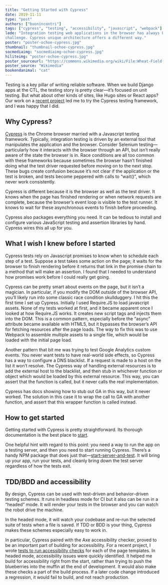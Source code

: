 ```yaml
---
title: "Getting Started with Cypress"
date: 2019-11-11
type: "post"
authors: ["buonincontri"]
tags: ["cypress", "testing", "accessibility", "javascript", "webpack"]
lede: "Integration testing web applications in the browser has always been a
challenge. Cypress unique architecture offers a different way."
poster: "poster-ochoe-cypress.jpg"
thumbnail: "thumbnail-ochoe-cypress.jpg"
socmediaimg: "socmediaimg-ochoe-cypress.jpg"
hiliteimg: "poster-ochoe-cypress.jpg"
poster_sourceurl: "https://commons.wikimedia.org/wiki/File:Wheat-Field-with-Cypresses-(1889)-Vincent-van-Gogh-Met.jpg"
poster_source: "Wikimedia"
bookendanimal: "cat"
---
```

Testing is a key pillar of writing reliable software. When we build Django apps
at the CTL, the testing story is pretty clear—it’s focused on unit testing.
But what about other kinds of sites, like Hugo sites or React apps? Our work on
a [recent project](https://ohcoe.ctl.columbia.edu) led me to try the Cypress
testing framework, and I was happy that I did.

## Why Cypress?
[Cypress](https://cypress.io) is the Chrome browser married with a Javascript
testing framework. Typically, integration testing is driven by an external tool
that manipulates the application and the browser. Consider Selenium testing—particularly how it interacts with the browser through an API, but isn’t really
aware of the state the browser is in. Race conditions are all too common with
these frameworks because sometimes the browser hasn’t finished doing what the
test driver requested before moving on to the next stop. These bugs create
confusion because it’s not clear if the application or the test is broken, and
tests become peppered with calls to “wait()”, which never work consistently.

Cypress is different because it is the browser as well as the test driver. It
knows when the page has finished rendering or when network requests are
complete, because the browser’s event loop is visible to the test runner. It
knows to wait for these asynchronous events to finish before proceeding.

Cypress also packages everything you need. It can be tedious to install and
configure various JavaScript testing and assertion libraries by hand. Cypress
wires this all up for you.

## What I wish I knew before I started
Cypress tests rely on Javascript promises to know when to schedule each step of
a test. Suppose a test takes some action on the page; it waits for the browser
to finish rendering before it returns that link in the promise chain to a
method that will make an assertion.  I found that I needed to understand how
promises work before I could really get going.

Cypress can be pretty smart about events on the page, but it isn’t a magician.
In particular, if you modify the DOM outside of the browser API, you’ll likely
run into some classic race condition skullduggery. I hit this the first time I
set up Cypress. Initially I used Require.JS to load javascript assets. None of
my tests worked at first, and it became apparent once I looked at how
Require.JS works. It creates new script tags and injects them into the DOM.
This is a common pattern, especially before the “async” attribute became
available with HTML5, but it bypasses the browser’s API for fetching resources
after the page loads. The way to fix this was to use Webpack to assemble
multiple assets to a single file, which would be loaded with the initial page
load.

Another pattern that bit me was trying to test Google Analytics custom events.
You never want tests to have real-world side effects, so Cypress has a way to
configure a DNS blacklist. If a request is made to a host on the list it won’t
resolve. The Cypress way of handling external resources is to add the external
host to the blacklist, and then stub in whichever function or object which
would be loaded by this external resource. This way, you can assert that the
function is called, but it never calls the real implementation.

Cypress has docs showing how to stub out GA in this way, but it never worked.
The solution in this case it to wrap the call to GA with another function, and
assert that this wrapper function is called instead.

## How to get started
Getting started with Cypress is pretty straightforward. Its thorough
documentation is the best place to
[start](https://docs.cypress.io/guides/getting-started/installing-cypress.html).

One helpful hint with regard to this point: you need a way to run the app on a
testing server, and then you need to start running Cypress. There’s a handy NPM
package that does just
that—[start-server-and-test](https://www.npmjs.com/package/start-server-and-test).
It will bring up your app, run your tests, and cleanly bring down the test
server regardless of how the tests exit.

## TDD/BDD and accessibility
By design, Cypress can be used with test-driven and behavior-driven testing
schemes. It runs in headless mode for CI but it also can be run in a “headed”
mode. It will render your tests in the browser and you can watch the robot
drive the machine.

In the headed mode, it will watch your codebase and re-run the selected suite
of tests when a file is saved. If TDD or BDD is your thing, Cypress makes these
schemes especially easy to work in.

In particular, Cypress paired with the Axe accessibility checker, proved to be
an important part of building for accessibility. For a recent project, I wrote
[tests to run accessibility
checks](https://github.com/ccnmtl/ohcoe-hugo/tree/master/cypress/integration/axe)
for each of the page templates. In headed mode, accessibility issues were
quickly identified. It helped me build for accessibility right from the start,
rather than trying to push the blueberries into the muffin at the end of
development. It would also make these checks a part of the build process. If a
later code change introduced a regression, it would fail to build, and not
reach production.
